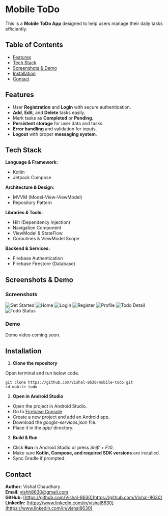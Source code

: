 # Mobile ToDo
This is a **Mobile ToDo App** designed to help users manage their daily tasks efficiently.

## Table of Contents

 - [Features](#features)
 - [Tech Stack](#tech-stack)
 - [Screenshots & Demo](#screenshots--demo)
 - [Installation](#installation)
 - [Contact](#contact)

## Features
- User **Registration** and **Login** with secure authentication.
- **Add**, **Edit**, and **Delete** tasks easily.
- Mark tasks as **Completed** or **Pending**.
- **Persistent storage** for user data and tasks.
- **Error handling** and validation for inputs.
- **Logout** with proper **messaging system**.

## Tech Stack

**Language & Framework:**
- Kotlin
- Jetpack Compose

**Architecture & Design:**
- MVVM (Model-View-ViewModel)
- Repository Pattern

**Libraries & Tools:**
- Hilt (Dependency Injection)
- Navigation Component
- ViewModel & StateFlow
- Coroutines & ViewModel Scope

**Backend & Services:**
- Firebase Authentication
- Firebase Firestore (Database)

## Screenshots & Demo

### Screenshots
![Get Started](screenshots/get-started.png)
![Home](screenshots/home.png)
![Login](screenshots/login.png)
![Register](screenshots/register.png)
![Profile](screenshots/profile.png)
![Todo Detail](screenshots/todo_detail.png)
![Todo Status](screenshots/todo_status.png)

### Demo
Demo video coming soon.

## Installation

1. **Clone the repository**

Open terminal and run below code.  

```git
git clone https://github.com/Vishal-8630/mobile-todo.git
cd mobile-todo
```

2. **Open in Android Studio**

- Open the project in Android Studio.
- Go to [Firebase Console](https://console.firebase.google.com/)
- Create a new project and add an Android app.
- Download the *google-services.json* file.
- Place it in the *app/* directory.

3. **Build & Run**

- Click **Run** in Android Studio or press *Shift + F10*.
- Make sure **Kotlin, Compose, and required SDK versions** are installed.
- Sync Gradle if prompted.

## Contact

**Author:** Vishal Chaudhary  
**Email:** [vishh8630@gmail.com](mailto:vishh8630@gmail.com)  
**GitHub:** [https://github.com/Vishal-8630](https://github.com/Vishal-8630)  
**LinkedIn:** [https://www.linkedin.com/in/vishal8630](https://www.linkedin.com/in/vishal8630)  
